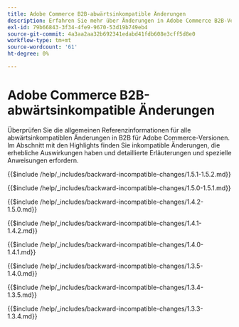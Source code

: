 ```yaml
---
title: Adobe Commerce B2B-abwärtsinkompatible Änderungen
description: Erfahren Sie mehr über Änderungen in Adobe Commerce B2B-Versionen, die möglicherweise eine Aktualisierung Ihres benutzerdefinierten Codes erfordern.
exl-id: 79b66843-3f34-4fe9-9670-53d19b749eb4
source-git-commit: 4a3aa2aa32b692341edabd41fdb608e3cff5d8e0
workflow-type: tm+mt
source-wordcount: '61'
ht-degree: 0%

---
```


# Adobe Commerce B2B-abwärtsinkompatible Änderungen

Überprüfen Sie die allgemeinen Referenzinformationen für alle abwärtsinkompatiblen Änderungen in B2B für Adobe Commerce-Versionen. Im Abschnitt mit den Highlights finden Sie inkompatible Änderungen, die erhebliche Auswirkungen haben und detaillierte Erläuterungen und spezielle Anweisungen erfordern.

{{$include /help/_includes/backward-incompatible-changes/1.5.1-1.5.2.md}}

{{$include /help/_includes/backward-incompatible-changes/1.5.0-1.5.1.md}}

{{$include /help/_includes/backward-incompatible-changes/1.4.2-1.5.0.md}}

{{$include /help/_includes/backward-incompatible-changes/1.4.1-1.4.2.md}}

{{$include /help/_includes/backward-incompatible-changes/1.4.0-1.4.1.md}}

{{$include /help/_includes/backward-incompatible-changes/1.3.5-1.4.0.md}}

{{$include /help/_includes/backward-incompatible-changes/1.3.4-1.3.5.md}}

{{$include /help/_includes/backward-incompatible-changes/1.3.3-1.3.4.md}}

<!-- Last updated from includes: 2025-04-29 22:23:23 -->
